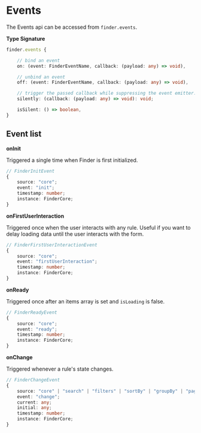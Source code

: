 # Events

The Events api can be accessed from `finder.events`.

**Type Signature**

```ts
finder.events {

    // bind an event
    on: (event: FinderEventName, callback: (payload: any) => void),

    // unbind an event
    off: (event: FinderEventName, callback: (payload: any) => void),

    // trigger the passed callback while suppressing the event emitter.
    silently: (callback: (payload: any) => void): void;

    isSilent: () => boolean,
}
```

## Event list

**onInit**

Triggered a single time when Finder is first initialized.

```ts
// FinderInitEvent
{
    source: "core";
    event: "init";
    timestamp: number;
    instance: FinderCore;
}
```

**onFirstUserInteraction**

Triggered once when the user interacts with any rule. Useful if you want to delay loading data until the user interacts with the form.

```ts
// FinderFirstUserInteractionEvent
{
    source: "core";
    event: "firstUserInteraction";
    timestamp: number;
    instance: FinderCore;
}
```

**onReady**

Triggered once after an items array is set and `isLoading` is false.

```ts
// FinderReadyEvent
{
    source: "core";
    event: "ready";
    timestamp: number;
    instance: FinderCore;
}
```

**onChange**

Triggered whenever a rule's state changes.

```ts
// FinderChangeEvent
{
    source: "core" | "search" | "filters" | "sortBy" | "groupBy" | "pagination";
    event: "change";
    current: any;
    initial: any;
    timestamp: number;
    instance: FinderCore;
}
```
